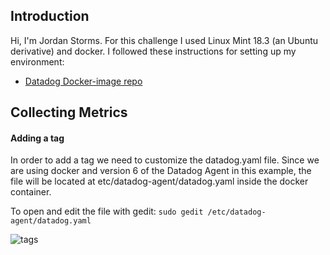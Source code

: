 ## Introduction
Hi, I'm Jordan Storms. For this challenge I used Linux Mint 18.3 (an Ubuntu derivative) and docker. I followed these instructions for setting up my environment: 
* [Datadog Docker-image repo](https://hub.docker.com/r/datadog/docker-dd-agent/)


## Collecting Metrics

#### Adding a tag
In order to add a tag we need to customize the datadog.yaml file. Since we are using docker and version 6 of the Datadog Agent in this example, the file will be located at etc/datadog-agent/datadog.yaml inside the docker container.

To open and edit the file with gedit:
```sudo gedit /etc/datadog-agent/datadog.yaml```

![tags](https://www.flickr.com/gp/158412660@N04/86kFxw)